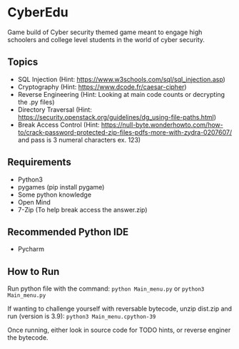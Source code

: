 # CyberEdu
Game build of Cyber security themed game meant to engage high schoolers and college level students in the world of cyber security.

## Topics
- SQL Injection (Hint: https://www.w3schools.com/sql/sql_injection.asp)
- Cryptography (Hint: https://www.dcode.fr/caesar-cipher)
- Reverse Engineering (Hint: Looking at main code counts or decrypting the .py files)
- Directory Traversal (Hint: https://security.openstack.org/guidelines/dg_using-file-paths.html)
- Break Access Control (Hint: https://null-byte.wonderhowto.com/how-to/crack-password-protected-zip-files-pdfs-more-with-zydra-0207607/ and pass is 3 numeral characters ex. 123)

## Requirements
- Python3
- pygames (pip install pygame)
- Some python knowledge
- Open Mind
- 7-Zip (To help break access the answer.zip)

## Recommended Python IDE
- Pycharm

## How to Run
Run python file with the command:
`python Main_menu.py` or `python3 Main_menu.py`

If wanting to challenge yourself with reversable bytecode, unzip dist.zip and run (version is 3.9):
`python3 Main_menu.cpython-39`

Once running, either look in source code for TODO hints, or reverse enginer the bytecode.
